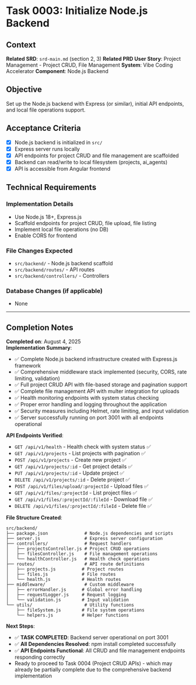 # Task 0003: Initialize Node.js Backend

## Context
**Related SRD**: `srd-main.md` (section 2, 3)
**Related PRD User Story**: Project Management - Project CRUD, File Management
**System**: Vibe Coding Accelerator
**Component**: Node.js Backend

## Objective
Set up the Node.js backend with Express (or similar), initial API endpoints, and local file operations support.

## Acceptance Criteria
- [x] Node.js backend is initialized in `src/`
- [x] Express server runs locally
- [x] API endpoints for project CRUD and file management are scaffolded
- [x] Backend can read/write to local filesystem (projects, ai_agents)
- [x] API is accessible from Angular frontend

## Technical Requirements
### Implementation Details
- Use Node.js 18+, Express.js
- Scaffold endpoints for project CRUD, file upload, file listing
- Implement local file operations (no DB)
- Enable CORS for frontend

### File Changes Expected
- `src/backend/` - Node.js backend scaffold
- `src/backend/routes/` - API routes
- `src/backend/controllers/` - Controllers

### Database Changes (if applicable)
- None

---

## Completion Notes
**Completed on**: August 4, 2025  
**Implementation Summary**:
- ✅ Complete Node.js backend infrastructure created with Express.js framework
- ✅ Comprehensive middleware stack implemented (security, CORS, rate limiting, validation)
- ✅ Full project CRUD API with file-based storage and pagination support
- ✅ Complete file management API with multer integration for uploads
- ✅ Health monitoring endpoints with system status checking
- ✅ Proper error handling and logging throughout the application
- ✅ Security measures including Helmet, rate limiting, and input validation
- ✅ Server successfully running on port 3001 with all endpoints operational

**API Endpoints Verified**:
- `GET /api/v1/health` - Health check with system status ✅
- `GET /api/v1/projects` - List projects with pagination ✅
- `POST /api/v1/projects` - Create new project ✅
- `GET /api/v1/projects/:id` - Get project details ✅
- `PUT /api/v1/projects/:id` - Update project ✅
- `DELETE /api/v1/projects/:id` - Delete project ✅
- `POST /api/v1/files/upload/:projectId` - Upload files ✅
- `GET /api/v1/files/:projectId` - List project files ✅
- `GET /api/v1/files/:projectId/:fileId` - Download file ✅
- `DELETE /api/v1/files/:projectId/:fileId` - Delete file ✅

**File Structure Created**:
```
src/backend/
├── package.json              # Node.js dependencies and scripts
├── server.js                 # Express server configuration
├── controllers/              # Request handlers
│   ├── projectsController.js # Project CRUD operations
│   ├── filesController.js    # File management operations
│   └── healthController.js   # Health check operations
├── routes/                   # API route definitions
│   ├── projects.js          # Project routes
│   ├── files.js             # File routes
│   └── health.js            # Health routes
├── middleware/               # Custom middleware
│   ├── errorHandler.js      # Global error handling
│   ├── requestLogger.js     # Request logging
│   └── validation.js        # Input validation
└── utils/                    # Utility functions
    ├── fileSystem.js        # File system operations
    └── helpers.js           # Helper functions
```

**Next Steps**: 
- ✅ **TASK COMPLETED**: Backend server operational on port 3001
- ✅ **All Dependencies Resolved**: npm install completed successfully
- ✅ **API Endpoints Functional**: All CRUD and file management endpoints responding correctly
- Ready to proceed to Task 0004 (Project CRUD APIs) - which may already be partially complete due to the comprehensive backend implementation
